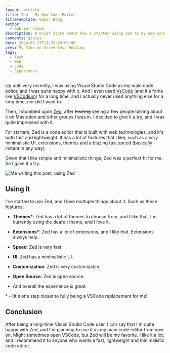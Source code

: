 ```yaml
---
layout: article
title: Zed - My New Code Editor
titleTemplate: Gabs' Blog
author:
  - Gabriel Cozma
description: A brief story about how I started using Zed as my new code editor and why I like it so much.
comments: giscus
date: 2024-07-17T13:22:00+03:00
prev: My Take on Serverless Hosting
tags:
  - Tech
  - Web
  - Code
  - Experience
---
```


Up until very recently, I was using Visual Studio Code as my main code editor, and I was quite happy with it. And I even used <abbr title="Visual Studio Code">VsCode</abbr> (and it's forks like [VSCodium](https://vscodium.com)) for a long time, and I actually never used anything else for a long time, nor did I want to.

Then, I stumbled upon [Zed](https://zed.dev), after ~~hearing~~ seeing a few people talking about it on Mastodon and other groups I was in. I decided to give it a try, and I was quite impressed with it.

For starters, Zed is a code editor that is built with web technologies, and it's both fast and lightweight. It has a lot of features that I like, such as a _very_ minimalistic UI, extensions, themes and a blazing fast speed (basically instant in any way).

Given that I like simple and minimalistic things, Zed was a perfect fit for me. So I gave it a try.

![Me writing this post, using Zed](/assets/blog/zed/writing-screenshot.png)

## Using it

I've started to use Zed, and I love multuple things about it. Such as these features:

- **Themes\***: Zed has a lot of themes to choose from, and I like that. I'm currently using the deafult theme, and I love it.

- **Extensions\***: Zed has a lot of extensions, and I like that. Extensions always help.

- **Speed**: Zed is very fast.

- **UI**: Zed has a minimalistic UI.

- **Customization**: Zed is very customizable.

- **Open Source**: Zed is open source.

- And overall the experience is great.

\* - (It's one step closer to fully being a VSCode replacement for me)

## Conclusion

After being a long-time Visual Studio Code user, I can say that I'm quite happy with Zed, and I'm planning to use it as my main code editor from now on. Might sometimes open VSCode, but Zed will be my favorite. I like it a lot, and I recommend it to anyone who wants a fast, lightweight and minimalistic code editor.
